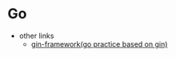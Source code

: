# Go

- other links
  - [gin-framework(go practice based on gin)](https://github.com/oneWalker/gin-framework)